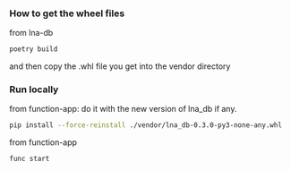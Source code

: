 ### How to get the wheel files
from lna-db
```bash
poetry build
```
and then copy the .whl file you get into the vendor directory

### Run locally
from function-app: do it with the new version of lna_db if any.
``` bash
pip install --force-reinstall ./vendor/lna_db-0.3.0-py3-none-any.whl
```

from function-app
``` bash
func start
```